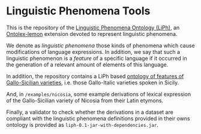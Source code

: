 # Linguistic Phenomena Tools

This is the repository of the [Linguistic Phenomena Ontology (LiPh)](https://gallosiciliani.unict.it/ns/lpont),
an [Ontolex-lemon](https://www.w3.org/2016/05/ontolex/) extension devoted to represent linguistic phenomena. 

We denote as *linguistic phenomena* those kinds of phenomena which cause modifications 
of language expressions. In addition, we say that such a linguistic phenomenon is 
a *feature* of a specific language if it occurred in the generation of a relevant amount 
of elements of this language.

In addition, the repository contains a LiPh based [ontology 
of features of Gallo-Sicilian varieties](https://gallosiciliani.unict.it/ns/gs-features), i.e. those Gallo-Italic 
varieties spoken in Sicily. 

And, in <code>/examples/nicosia</code>, some example derivations of lexical expression
of the Gallo-Sicilian variety of Nicosia from their Latin etymons.

Finally, a validator to check whether the derivations in a dataset are compliant
with the linguistic phenomena definitions provided in their owns ontology is provided as
<code>liph-0.1-jar-with-dependencies.jar</code>.